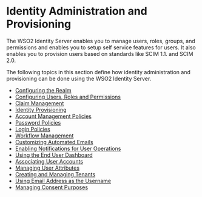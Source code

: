 # Identity Administration and Provisioning

The WSO2 Identity Server enables you to manage users, roles, groups, and
permissions and enables you to setup self service features for users. It
also enables you to provision users based on standards like SCIM 1.1.
and SCIM 2.0.

The following topics in this section define how identity administration
and provisioning can be done using the WSO2 Identity Server.

-   [Configuring the Realm](_Configuring_the_Realm_)
-   [Configuring Users, Roles and
    Permissions](_Configuring_Users_Roles_and_Permissions_)
-   [Claim Management](../../using-wso2-identity-server/claim-management)
-   [Identity Provisioning](_Identity_Provisioning_)
-   [Account Management Policies](_Account_Management_Policies_)
-   [Password Policies](_Password_Policies_)
-   [Login Policies](_Login_Policies_)
-   [Workflow Management](_Workflow_Management_)
-   [Customizing Automated Emails](_Customizing_Automated_Emails_)
-   [Enabling Notifications for User
    Operations](_Enabling_Notifications_for_User_Operations_)
-   [Using the End User Dashboard](_Using_the_End_User_Dashboard_)
-   [Associating User Accounts](_Associating_User_Accounts_)
-   [Managing User Attributes](_Managing_User_Attributes_)
-   [Creating and Managing Tenants](_Creating_and_Managing_Tenants_)
-   [Using Email Address as the
    Username](../../using-wso2-identity-server/using-email-address-as-the-username)
-   [Managing Consent Purposes](_Managing_Consent_Purposes_)
